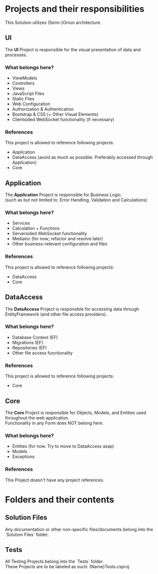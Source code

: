 # Projects and their responsibilities

This Solution utilizes (Semi-)Onion architecture.

## UI

The **UI** Project is responsible for the visual presentation of data and processes.

### What belongs here?

- ViewModels
- Controllers
- Views
- JavaScript Files
- Static Files
- Web Configuration
- Authorization & Authentication
- Bootstrap & CSS (+ Other Visual Elements)
- Clientsided WebSocket functionality (if necessary)

### References

This project is allowed to reference following projects:
- Application
- DataAccess (avoid as much as possible. Preferably accessed through Application)
- Core


## Application

The **Application** Project is responsible for Business Logic.<br>
(such as but not limited to: Error Handling, Validation and Calculations)

### What belongs here?

- Services
- Calculation + Functions
- Serversided WebSocket functionality
- Mediator (for now; refactor and resolve later)
- Other business-relevant configuration and files

### References

This project is allowed to reference following projects:
- DataAccess
- Core


## DataAccess

The **DataAccess** Project is responsible for accessing data 
through EntityFramework (and other file access providers).

### What belongs here?

- Database Context (EF)
- Migrations (EF)
- Repositories (EF)
- Other file access functionality

### References

This project is allowed to reference following projects:
- Core


## Core

The **Core** Project is responsible for Objects, Models, and Entities used throughout the web application.<br>
Functionality in any Form does NOT belong here.

### What belongs here?

- Entities (for now. Try to move to DataAccess asap)
- Models
- Exceptions

### References

This Project doesn't have any project references.


# Folders and their contents

## Solution Files

Any documentation or other non-specific files/documents belong into the ´Solution Files´ folder.


## Tests

All Testing Projects belong into the ´Tests´ folder. <br>
These Projects are to be labeled as such: {Name}Tests.csproj
